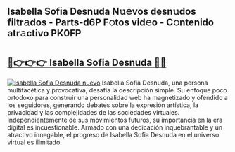 ## Isabella Sofia Desnuda N𝚞𝚎vos desn𝚞dos filtr𝚊dos - Parts-d6P F𝚘tos vid𝚎o - C𝚘ntenido atr𝚊ctivo PK0FP

# <h2><a href="http://mb3pezw.tromn.icu/?c=Isabella+Sofia+Desnuda">🔗👉👉👉 Isabella Sofia Desnuda 🔗🔗</a></h2>

[![Isabella Sofia Desnuda nuevo](https://i.imgur.com/pEAQMta.gif)](http://mb3pezw.tromn.icu/?c=Isabella+Sofia+Desnuda)
Isabella Sofia Desnuda, una persona multifacética y provocativa, desafía la descripción simple. Su enfoque poco ortodoxo para construir una personalidad web ha magnetizado y ofendido a los seguidores, generando debates sobre la expresión artística, la privacidad y las complejidades de las sociedades virtuales. Independientemente de sus movimientos futuros, su importancia en la era digital es incuestionable. Armado con una dedicación inquebrantable y un atractivo innegable, el progreso de Isabella Sofia Desnuda en el universo virtual es ilimitado.
